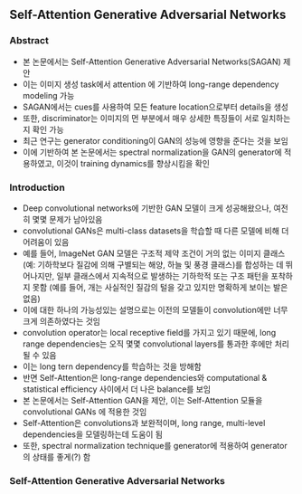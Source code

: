 ## Self-Attention Generative Adversarial Networks

### Abstract
- 본 논문에서는 Self-Attention Generative Adversarial Networks(SAGAN) 제안
- 이는 이미지 생성 task에서 attention 에 기반하여 long-range dependency modeling 가능
- SAGAN에서는 cues를 사용하여 모든 feature location으로부터 details을 생성
- 또한, discriminator는 이미지의 먼 부분에서 매우 상세한 특징들이 서로 일치하는지 확인 가능
- 최근 연구는 generator conditioning이 GAN의 성능에 영향을 준다는 것을 보임
- 이에 기반하여 본 논문에서는 spectral normalization을 GAN의 generator에 적용하였고, 이것이 training dynamics를 향상시킴을 확인

### Introduction
- Deep convolutional networks에 기반한 GAN 모델이 크게 성공해왔으나, 여전히 몇몇 문제가 남아있음
- convolutional GANs은 multi-class datasets을 학습할 때 다른 모델에 비해 더 어려움이 있음
- 예를 들어, ImageNet GAN 모델은 구조적 제약 조건이 거의 없는 이미지 클래스(예: 기하학보다 질감에 의해 구별되는 해양, 하늘 및 풍경 클래스)를 합성하는 데 뛰어나지만, 일부 클래스에서 지속적으로 발생하는 기하학적 또는 구조 패턴을 포착하지 못함 (예를 들어, 개는 사실적인 질감의 털을 갖고 있지만 명확하게 보이는 발은 없음)
- 이에 대한 하나의 가능성있는 설명으로는 이전의 모델들이 convolution에만 너무 크게 의존하였다는 것임
- convolution operator는 local receptive field를 가지고 있기 때문에, long range dependencies는 오직 몇몇 convolutional layers를 통과한 후에만 처리될 수 있음
- 이는 long tern dependency를 학습하는 것을 방해함
- 반면 Self-Attention은 long-range dependencies와 computational & statistical efficiency 사이에서 더 나은 balance를 보임
- 본 논문에서는 Self-Attention GAN을 제안, 이는 Self-Attention 모듈을 convolutional GANs 에 적용한 것임
- Self-Attention은 convolutions과 보완적이며, long range, multi-level dependencies을 모델링하는데 도움이 됨
- 또한, spectral normalization technique를 generator에 적용하여 generator의 상태를 좋게(?) 함

### Self-Attention Generative Adversarial Networks
